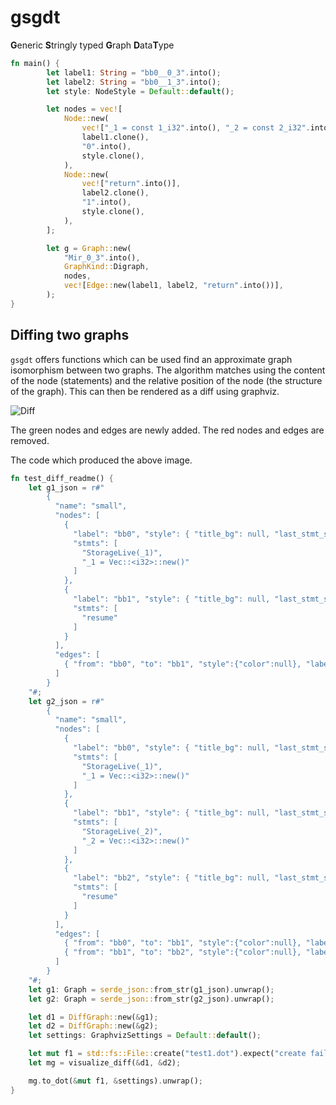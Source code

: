 # gsgdt

**G**eneric **S**tringly typed **G**raph **D**ata**T**ype

```rust
fn main() {
        let label1: String = "bb0__0_3".into();
        let label2: String = "bb0__1_3".into();
        let style: NodeStyle = Default::default();

        let nodes = vec![
            Node::new(
                vec!["_1 = const 1_i32".into(), "_2 = const 2_i32".into()],
                label1.clone(),
                "0".into(),
                style.clone(),
            ),
            Node::new(
                vec!["return".into()],
                label2.clone(),
                "1".into(),
                style.clone(),
            ),
        ];

        let g = Graph::new(
            "Mir_0_3".into(),
            GraphKind::Digraph,
            nodes,
            vec![Edge::new(label1, label2, "return".into())],
        );
}
```

## Diffing two graphs

`gsgdt` offers functions which can be used find an approximate graph isomorphism
between two graphs. The algorithm matches using the content of the node (statements)
and the relative position of the node (the structure of the graph). This can then be rendered as a diff using graphviz.

![Diff](https://i.imgur.com/jLObxBs.png)

The green nodes and edges are newly added. The red nodes and edges are removed.

The code which produced the above image.
```rust
fn test_diff_readme() {
    let g1_json = r#"
        {
          "name": "small",
          "nodes": [
            {
              "label": "bb0", "style": { "title_bg": null, "last_stmt_sep": false }, "title": "bb0",
              "stmts": [
                "StorageLive(_1)",
                "_1 = Vec::<i32>::new()"
              ]
            },
            {
              "label": "bb1", "style": { "title_bg": null, "last_stmt_sep": false }, "title": "bb1",
              "stmts": [
                "resume"
              ]
            }
          ],
          "edges": [
            { "from": "bb0", "to": "bb1", "style":{"color":null}, "label": "return" }
          ]
        }
    "#;
    let g2_json = r#"
        {
          "name": "small",
          "nodes": [
            {
              "label": "bb0", "style": { "title_bg": null, "last_stmt_sep": false }, "title": "bb0",
              "stmts": [
                "StorageLive(_1)",
                "_1 = Vec::<i32>::new()"
              ]
            },
            {
              "label": "bb1", "style": { "title_bg": null, "last_stmt_sep": false }, "title": "bb0",
              "stmts": [
                "StorageLive(_2)",
                "_2 = Vec::<i32>::new()"
              ]
            },
            {
              "label": "bb2", "style": { "title_bg": null, "last_stmt_sep": false }, "title": "bb1",
              "stmts": [
                "resume"
              ]
            }
          ],
          "edges": [
            { "from": "bb0", "to": "bb1", "style":{"color":null}, "label": "return" },
            { "from": "bb1", "to": "bb2", "style":{"color":null}, "label": "return" }
          ]
        }
    "#;
    let g1: Graph = serde_json::from_str(g1_json).unwrap();
    let g2: Graph = serde_json::from_str(g2_json).unwrap();

    let d1 = DiffGraph::new(&g1);
    let d2 = DiffGraph::new(&g2);
    let settings: GraphvizSettings = Default::default();

    let mut f1 = std::fs::File::create("test1.dot").expect("create failed");
    let mg = visualize_diff(&d1, &d2);

    mg.to_dot(&mut f1, &settings).unwrap();
}
```
